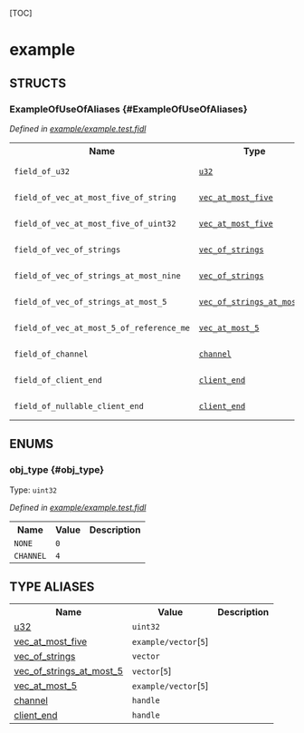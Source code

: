 [TOC]

# example




## **STRUCTS**

### ExampleOfUseOfAliases {#ExampleOfUseOfAliases}
*Defined in [example/example.test.fidl](https://fuchsia.googlesource.com/fuchsia/+/master/example.test.fidl#27)*



<table>
    <tr><th>Name</th><th>Type</th><th>Description</th><th>Default</th></tr><tr>
            <td><code>field_of_u32</code></td>
            <td>
                <code><a class='link' href='#u32'>u32</a></code>
            </td>
            <td></td>
            <td>No default</td>
        </tr><tr>
            <td><code>field_of_vec_at_most_five_of_string</code></td>
            <td>
                <code><a class='link' href='#vec_at_most_five'>vec_at_most_five</a></code>
            </td>
            <td></td>
            <td>No default</td>
        </tr><tr>
            <td><code>field_of_vec_at_most_five_of_uint32</code></td>
            <td>
                <code><a class='link' href='#vec_at_most_five'>vec_at_most_five</a></code>
            </td>
            <td></td>
            <td>No default</td>
        </tr><tr>
            <td><code>field_of_vec_of_strings</code></td>
            <td>
                <code><a class='link' href='#vec_of_strings'>vec_of_strings</a></code>
            </td>
            <td></td>
            <td>No default</td>
        </tr><tr>
            <td><code>field_of_vec_of_strings_at_most_nine</code></td>
            <td>
                <code><a class='link' href='#vec_of_strings'>vec_of_strings</a></code>
            </td>
            <td></td>
            <td>No default</td>
        </tr><tr>
            <td><code>field_of_vec_of_strings_at_most_5</code></td>
            <td>
                <code><a class='link' href='#vec_of_strings_at_most_5'>vec_of_strings_at_most_5</a></code>
            </td>
            <td></td>
            <td>No default</td>
        </tr><tr>
            <td><code>field_of_vec_at_most_5_of_reference_me</code></td>
            <td>
                <code><a class='link' href='#vec_at_most_5'>vec_at_most_5</a></code>
            </td>
            <td></td>
            <td>No default</td>
        </tr><tr>
            <td><code>field_of_channel</code></td>
            <td>
                <code><a class='link' href='#channel'>channel</a></code>
            </td>
            <td></td>
            <td>No default</td>
        </tr><tr>
            <td><code>field_of_client_end</code></td>
            <td>
                <code><a class='link' href='#client_end'>client_end</a></code>
            </td>
            <td></td>
            <td>No default</td>
        </tr><tr>
            <td><code>field_of_nullable_client_end</code></td>
            <td>
                <code><a class='link' href='#client_end'>client_end</a></code>
            </td>
            <td></td>
            <td>No default</td>
        </tr>
</table>



## **ENUMS**

### obj_type {#obj_type}
Type: <code>uint32</code>

*Defined in [example/example.test.fidl](https://fuchsia.googlesource.com/fuchsia/+/master/example.test.fidl#8)*



<table>
    <tr><th>Name</th><th>Value</th><th>Description</th></tr><tr>
            <td><code>NONE</code></td>
            <td><code>0</code></td>
            <td></td>
        </tr><tr>
            <td><code>CHANNEL</code></td>
            <td><code>4</code></td>
            <td></td>
        </tr></table>











## **TYPE ALIASES**

<table>
    <tr><th>Name</th><th>Value</th><th>Description</th></tr><tr id="u32">
            <td><a href="https://fuchsia.googlesource.com/fuchsia/+/master/example.test.fidl#19">u32</a></td>
            <td>
                <code>uint32</code></td>
            <td></td>
        </tr><tr id="vec_at_most_five">
            <td><a href="https://fuchsia.googlesource.com/fuchsia/+/master/example.test.fidl#20">vec_at_most_five</a></td>
            <td>
                <code>example/vector</code>[<code>5</code>]</td>
            <td></td>
        </tr><tr id="vec_of_strings">
            <td><a href="https://fuchsia.googlesource.com/fuchsia/+/master/example.test.fidl#21">vec_of_strings</a></td>
            <td>
                <code>vector</code></td>
            <td></td>
        </tr><tr id="vec_of_strings_at_most_5">
            <td><a href="https://fuchsia.googlesource.com/fuchsia/+/master/example.test.fidl#22">vec_of_strings_at_most_5</a></td>
            <td>
                <code>vector</code>[<code>5</code>]</td>
            <td></td>
        </tr><tr id="vec_at_most_5">
            <td><a href="https://fuchsia.googlesource.com/fuchsia/+/master/example.test.fidl#23">vec_at_most_5</a></td>
            <td>
                <code>example/vector</code>[<code>5</code>]</td>
            <td></td>
        </tr><tr id="channel">
            <td><a href="https://fuchsia.googlesource.com/fuchsia/+/master/example.test.fidl#24">channel</a></td>
            <td>
                <code>handle</code></td>
            <td></td>
        </tr><tr id="client_end">
            <td><a href="https://fuchsia.googlesource.com/fuchsia/+/master/example.test.fidl#25">client_end</a></td>
            <td>
                <code>handle</code></td>
            <td></td>
        </tr></table>

